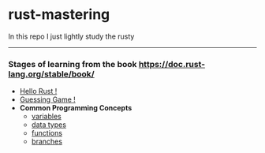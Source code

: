 # rust-mastering

 In this repo I just lightly study the rusty

---

### Stages of learning from the book https://doc.rust-lang.org/stable/book/
- [Hello Rust !](/hello_rust)
- [Guessing Game !](/guessing_game)
- **Common Programming Concepts** 
    - [variables](/common_concepts/variables)
    - [data types](/common_concepts/data_types/)
    - [functions](/common_concepts/functions)
    - [branches](/common_concepts/branches)